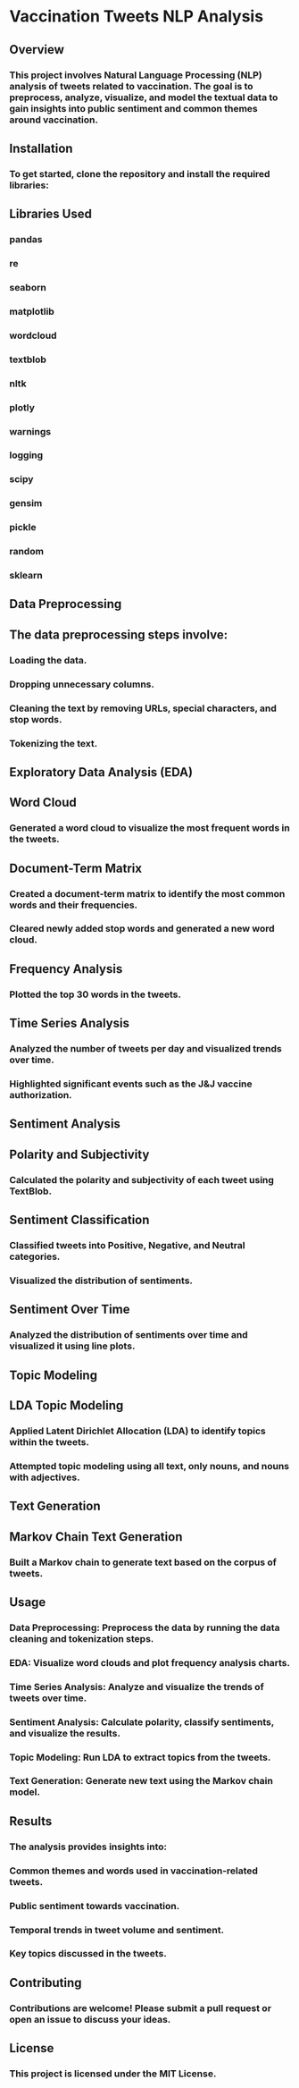 # Vaccination Tweets NLP Analysis

## Overview

### This project involves Natural Language Processing (NLP) analysis of tweets related to vaccination. The goal is to preprocess, analyze, visualize, and model the textual data to gain insights into public sentiment and common themes around vaccination.

## Installation

### To get started, clone the repository and install the required libraries:

## Libraries Used

### pandas
### re
### seaborn
### matplotlib
### wordcloud
### textblob
### nltk
### plotly
### warnings
### logging
### scipy
### gensim
### pickle
### random
### sklearn

## Data Preprocessing

## The data preprocessing steps involve:

### Loading the data.
### Dropping unnecessary columns.
### Cleaning the text by removing URLs, special characters, and stop words.
### Tokenizing the text.

## Exploratory Data Analysis (EDA)

## Word Cloud
### Generated a word cloud to visualize the most frequent words in the tweets.

## Document-Term Matrix
### Created a document-term matrix to identify the most common words and their frequencies.
### Cleared newly added stop words and generated a new word cloud.

## Frequency Analysis
### Plotted the top 30 words in the tweets.

## Time Series Analysis

### Analyzed the number of tweets per day and visualized trends over time.
### Highlighted significant events such as the J&J vaccine authorization.

## Sentiment Analysis

## Polarity and Subjectivity
### Calculated the polarity and subjectivity of each tweet using TextBlob.

## Sentiment Classification
### Classified tweets into Positive, Negative, and Neutral categories.
### Visualized the distribution of sentiments.

## Sentiment Over Time
### Analyzed the distribution of sentiments over time and visualized it using line plots.

## Topic Modeling

## LDA Topic Modeling
### Applied Latent Dirichlet Allocation (LDA) to identify topics within the tweets.
### Attempted topic modeling using all text, only nouns, and nouns with adjectives.

## Text Generation

## Markov Chain Text Generation
### Built a Markov chain to generate text based on the corpus of tweets.

## Usage

### Data Preprocessing: Preprocess the data by running the data cleaning and tokenization steps.
### EDA: Visualize word clouds and plot frequency analysis charts.
### Time Series Analysis: Analyze and visualize the trends of tweets over time.
### Sentiment Analysis: Calculate polarity, classify sentiments, and visualize the results.
### Topic Modeling: Run LDA to extract topics from the tweets.
### Text Generation: Generate new text using the Markov chain model.

## Results

### The analysis provides insights into:

### Common themes and words used in vaccination-related tweets.
### Public sentiment towards vaccination.
### Temporal trends in tweet volume and sentiment.
### Key topics discussed in the tweets.

## Contributing

### Contributions are welcome! Please submit a pull request or open an issue to discuss your ideas.

## License

### This project is licensed under the MIT License.
